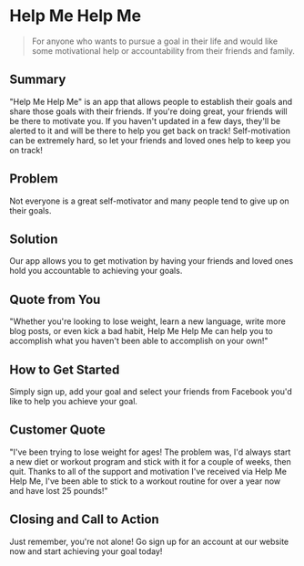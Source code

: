 # Help Me Help Me #
> For anyone who wants to pursue a goal in their life and would like some motivational help or accountability from their friends and family.

## Summary ##
"Help Me Help Me" is an app that allows people to establish their goals and share those goals with their friends. If you're doing great, your friends will be there to motivate you. If you haven't updated in a few days, they'll be alerted to it and will be there to help you get back on track! Self-motivation can be extremely hard, so let your friends and loved ones help to keep you on track!

## Problem ##
Not everyone is a great self-motivator and many people tend to give up on their goals.

## Solution ##
Our app allows you to get motivation by having your friends and loved ones hold you accountable to achieving your goals.

## Quote from You ##
"Whether you're looking to lose weight, learn a new language, write more blog posts, or even kick a bad habit, Help Me Help Me can help you to accomplish what you haven't been able to accomplish on your own!"

## How to Get Started ##
Simply sign up, add your goal and select your friends from Facebook you'd like to help you achieve your goal.

## Customer Quote ##
"I've been trying to lose weight for ages! The problem was, I'd always start a new diet or workout program and stick with it for a couple of weeks, then quit. Thanks to all of the support and motivation I've received via Help Me Help Me, I've been able to stick to a workout routine for over a year now and have lost 25 pounds!"

## Closing and Call to Action ##
Just remember, you're not alone! Go sign up for an account at our website now and start achieving your goal today!
